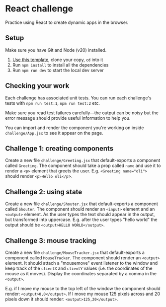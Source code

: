 # React challenge

Practice using React to create dynamic apps in the browser.

## Setup

Make sure you have Git and Node (v20) installed.

1. [Use this template](https://github.com/foundersandcoders/react-challenge/generate), clone your copy, `cd` into it
1. Run `npm install` to install all the dependencies
1. Run `npm run dev` to start the local dev server

## Checking your work

Each challenge has associated unit tests. You can run each challenge's tests with `npm run test:1`, `npm run test:2` etc.

Make sure you read test failures carefully—the output can be noisy but the error message should provide useful information to help you.

You can import and render the component you're working on inside `challenge/App.jsx` to see it appear on the page.

## Challenge 1: creating components

Create a new file `challenge/Greeting.jsx` that default-exports a component called `Greeting`. The component should take a prop called `name` and use it to render a `<p>` element that greets the user. E.g. `<Greeting name="oli">` should render `<p>Hello oli</p`>.

## Challenge 2: using state

Create a new file `challenge/Shouter.jsx` that default-exports a component called `Shouter`. The component should render an `<input>` element and an `<output>` element. As the user types the text should appear in the output, but transformed into uppercase. E.g. after the user types "hello world" the output should be `<output>HELLO WORLD</output>`.

## Challenge 3: mouse tracking

Create a new file `challenge/MouseTracker.jsx` that default-exports a component called `MouseTracker`. The component should render an `<output>` element. It should attach a "mousemove" event listener to the window and keep track of the `clientX` and `clientY` values (i.e. the coordinates of the mouse as it moves). Display the coordinates separated by a comma in the `<output>`.

E.g. if I move my mouse to the top left of the window the component should render: `<output>0,0</output>`. If I move my mouse 125 pixels across and 20 pixels down it should render: `<output>125,20</output>`.
